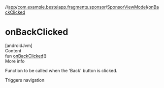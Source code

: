 //[app](../../index.md)/[com.example.bestelapp.fragments.sponsor](../index.md)/[SponsorViewModel](index.md)/[onBackClicked](on-back-clicked.md)



# onBackClicked  
[androidJvm]  
Content  
fun [onBackClicked](on-back-clicked.md)()  
More info  


Function to be called when the 'Back' button is clicked.



Triggers navigation

  



